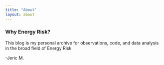 ```yaml
---
title: "About"
layout: about
---
```


### Why Energy Risk?

This blog is my personal archive for observations, code, and data analysis in the broad field of Energy Risk


-Jeric M.
